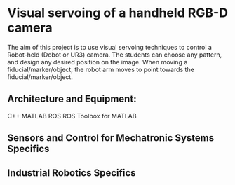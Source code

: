 # Visual servoing of a handheld RGB-D camera

The aim of this project is to use visual servoing techniques to control a Robot-held (Dobot or UR3) camera. 
The students can choose any pattern, and design any desired position on the image. 
When moving a fiducial/marker/object, the robot arm moves to point towards the fiducial/marker/object.

## Architecture and Equipment:
C++
MATLAB
ROS
ROS Toolbox for MATLAB

## Sensors and Control for Mechatronic Systems Specifics

## Industrial Robotics Specifics
